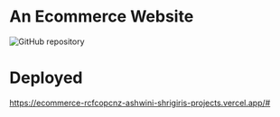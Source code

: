 # An Ecommerce Website

![GitHub repository](https://github.com/ashwini-shrigiri/Ecommerce-App)

# Deployed
https://ecommerce-rcfcopcnz-ashwini-shrigiris-projects.vercel.app/#
